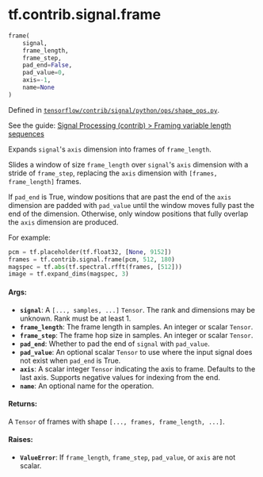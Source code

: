 <div itemscope itemtype="http://developers.google.com/ReferenceObject">
<meta itemprop="name" content="tf.contrib.signal.frame" />
</div>

# tf.contrib.signal.frame

``` python
frame(
    signal,
    frame_length,
    frame_step,
    pad_end=False,
    pad_value=0,
    axis=-1,
    name=None
)
```



Defined in [`tensorflow/contrib/signal/python/ops/shape_ops.py`](https://www.tensorflow.org/code/tensorflow/contrib/signal/python/ops/shape_ops.py).

See the guide: [Signal Processing (contrib) > Framing variable length sequences](../../../../../api_guides/python/contrib.signal.md#Framing_variable_length_sequences)

Expands `signal`'s `axis` dimension into frames of `frame_length`.

Slides a window of size `frame_length` over `signal`'s `axis` dimension
with a stride of `frame_step`, replacing the `axis` dimension with
`[frames, frame_length]` frames.

If `pad_end` is True, window positions that are past the end of the `axis`
dimension are padded with `pad_value` until the window moves fully past the
end of the dimension. Otherwise, only window positions that fully overlap the
`axis` dimension are produced.

For example:

```python
pcm = tf.placeholder(tf.float32, [None, 9152])
frames = tf.contrib.signal.frame(pcm, 512, 180)
magspec = tf.abs(tf.spectral.rfft(frames, [512]))
image = tf.expand_dims(magspec, 3)
```

#### Args:

* <b>`signal`</b>: A `[..., samples, ...]` `Tensor`. The rank and dimensions
    may be unknown. Rank must be at least 1.
* <b>`frame_length`</b>: The frame length in samples. An integer or scalar `Tensor`.
* <b>`frame_step`</b>: The frame hop size in samples. An integer or scalar `Tensor`.
* <b>`pad_end`</b>: Whether to pad the end of `signal` with `pad_value`.
* <b>`pad_value`</b>: An optional scalar `Tensor` to use where the input signal
    does not exist when `pad_end` is True.
* <b>`axis`</b>: A scalar integer `Tensor` indicating the axis to frame. Defaults to
    the last axis. Supports negative values for indexing from the end.
* <b>`name`</b>: An optional name for the operation.


#### Returns:

A `Tensor` of frames with shape `[..., frames, frame_length, ...]`.


#### Raises:

* <b>`ValueError`</b>: If `frame_length`, `frame_step`, `pad_value`, or `axis` are not
    scalar.
